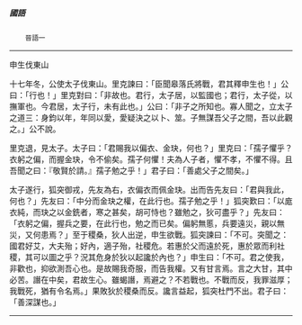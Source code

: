 

##### 國語
　　`晉語一`

* * *

申生伐東山

十七年冬，公使太子伐東山。里克諫曰：「臣聞皋落氏將戰，君其釋申生也！」公曰：「行也！」里克對曰：「非故也。君行，太子居，以監國也；君行，太子從，以撫軍也。今君居，太子行，未有此也。」公曰：「非子之所知也。寡人聞之，立太子之道三：身鈞以年，年同以愛，愛疑決之以卜、筮。子無謀吾父子之間，吾以此觀之。」公不說。

里克退，見太子。太子曰：「君賜我以偏衣、金玦，何也？」里克曰：「孺子懼乎？衣躬之偏，而握金玦，令不偷矣。孺子何懼！夫為人子者，懼不孝，不懼不得。且吾聞之曰：『敬賢於請。』孺子勉之乎！」君子曰：「善處父子之間矣。」

太子遂行，狐突御戎，先友為右，衣偏衣而佩金玦。出而告先友曰：「君與我此，何也？」先友曰：「中分而金玦之權，在此行也。孺子勉之乎！」狐突歎曰：「以庬衣純，而玦之以金銑者，寒之甚矣，胡可恃也？雖勉之，狄可盡乎？」先友曰：「衣躬之偏，握兵之要，在此行也，勉之而已矣。偏躬無慝，兵要遠災，親以無災，又何患焉？」至于稷桑，狄人出逆，申生欲戰。狐突諫曰：「不可。突聞之：國君好艾，大夫殆；好內，適子殆，社稷危。若惠於父而遠於死，惠於眾而利社稷，其可以圖之乎？況其危身於狄以起讒於內也？」申生曰：「不可。君之使我，非歡也，抑欲測吾心也。是故賜我奇服，而告我權。又有甘言焉。言之大甘，其中必苦。譖在中矣，君故生心。雖蝎譖，焉避之？不若戰也。不戰而反，我罪滋厚；我戰死，猶有令名焉。」果敗狄於稷桑而反。讒言益起，狐突杜門不出。君子曰：「善深謀也。」

* * *

